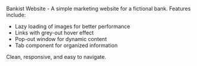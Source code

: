 Bankist Website - A simple marketing website for a fictional bank. Features include:

  - Lazy loading of images for better performance
  - Links with grey-out hover effect
  - Pop-out window for dynamic content
  - Tab component for organized information

Clean, responsive, and easy to navigate.
